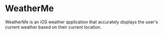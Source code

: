 # WeatherMe
WeatherMe is an iOS weather application that accurately displays the user's current weather based on their current location.
